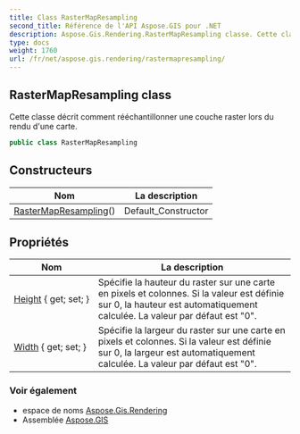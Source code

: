 ```yaml
---
title: Class RasterMapResampling
second_title: Référence de l'API Aspose.GIS pour .NET
description: Aspose.Gis.Rendering.RasterMapResampling classe. Cette classe décrit comment rééchantillonner une couche raster lors du rendu dune carte.
type: docs
weight: 1760
url: /fr/net/aspose.gis.rendering/rastermapresampling/
---
```

## RasterMapResampling class

Cette classe décrit comment rééchantillonner une couche raster lors du rendu d'une carte.

```csharp
public class RasterMapResampling
```

## Constructeurs

| Nom | La description |
| --- | --- |
| [RasterMapResampling](rastermapresampling/)() | Default_Constructor |

## Propriétés

| Nom | La description |
| --- | --- |
| [Height](../../aspose.gis.rendering/rastermapresampling/height/) { get; set; } | Spécifie la hauteur du raster sur une carte en pixels et colonnes. Si la valeur est définie sur 0, la hauteur est automatiquement calculée. La valeur par défaut est "0". |
| [Width](../../aspose.gis.rendering/rastermapresampling/width/) { get; set; } | Spécifie la largeur du raster sur une carte en pixels et colonnes. Si la valeur est définie sur 0, la largeur est automatiquement calculée. La valeur par défaut est "0". |

### Voir également

* espace de noms [Aspose.Gis.Rendering](../../aspose.gis.rendering/)
* Assemblée [Aspose.GIS](../../)


